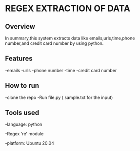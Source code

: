 # REGEX EXTRACTION OF DATA
## Overview
In summary,this system extracts data like emails,urls,time,phone number,and credit card number by using python.

## Features

-emails
-urls
-phone number
-time
-credit card number

## How to run 

-clone the repo
-Run file.py ( sample.txt for the input)

## Tools used

-language: python

-Regex 're' module

-platform: Ubuntu 20.04
